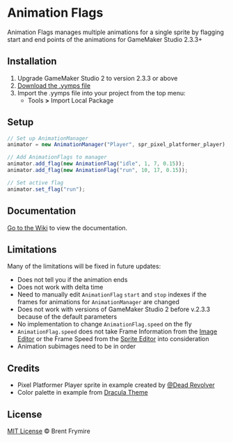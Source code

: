 # Animation Flags

Animation Flags manages multiple animations for a single sprite by flagging start and end points of the animations for GameMaker Studio 2.3.3+

## Installation

 1. Upgrade GameMaker Studio 2 to version 2.3.3 or above
 2. [Download the .yymps file](https://github.com/bfrymire/gml-animation-flags/releases/latest)
 3. Import the .yymps file into your project from the top menu:
	- Tools **>** Import Local Package

## Setup

```js
// Set up AnimationManager
animator = new AnimationManager("Player", spr_pixel_platformer_player);

// Add AnimationFlags to manager
animator.add_flag(new AnimationFlag("idle", 1, 7, 0.15));
animator.add_flag(new AnimationFlag("run", 10, 17, 0.15));

// Set active flag
animator.set_flag("run");
```

## Documentation

[Go to the Wiki](https://github.com/bfrymire/gml-animation-flags/wiki) to view the documentation.

## Limitations

Many of the limitations will be fixed in future updates:

- Does not tell you if the animation ends
- Does not work with delta time
- Need to manually edit `AnimationFlag` `start` and `stop` indexes if the frames for animations for `AnimationManager` are changed
- Does not work with versions of GameMaker Studio 2 before v.2.3.3 because of the default parameters
- No implementation to change `AnimationFlag.speed` on the fly
- `AnimationFlag.speed` does not take Frame Information from the [Image Editor](https://manual.yoyogames.com/The_Asset_Editors/Image_Editor.htm) or the Frame Speed from the [Sprite Editor](https://manual.yoyogames.com/The_Asset_Editors/Sprites.htm) into consideration
- Animation subimages need to be in order

## Credits

 - Pixel Platformer Player sprite in example created by [@Dead Revolver](https://deadrevolver.itch.io/pixel-prototype-player-sprites)
 - Color palette in example from [Dracula Theme](https://github.com/dracula/dracula-theme#color-palette)

## License

[MIT License](./LICENSE) &copy; Brent Frymire
